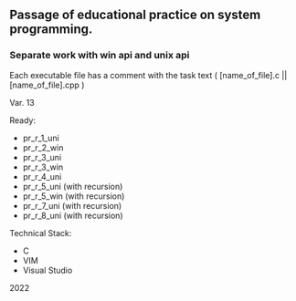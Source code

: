 ## Passage of educational practice on system programming. 

### Separate work with win api and unix api

Each executable file has a comment with the task text ( [name_of_file].c || [name_of_file].cpp )

Var. 13

Ready:
* pr_r_1_uni
* pr_r_2_win
* pr_r_3_uni
* pr_r_3_win
* pr_r_4_uni
* pr_r_5_uni (with recursion)
* pr_r_5_win (with recursion)
* pr_r_7_uni (with recursion)
* pr_r_8_uni (with recursion)

Technical Stack:
* C
* VIM
* Visual Studio

2022
